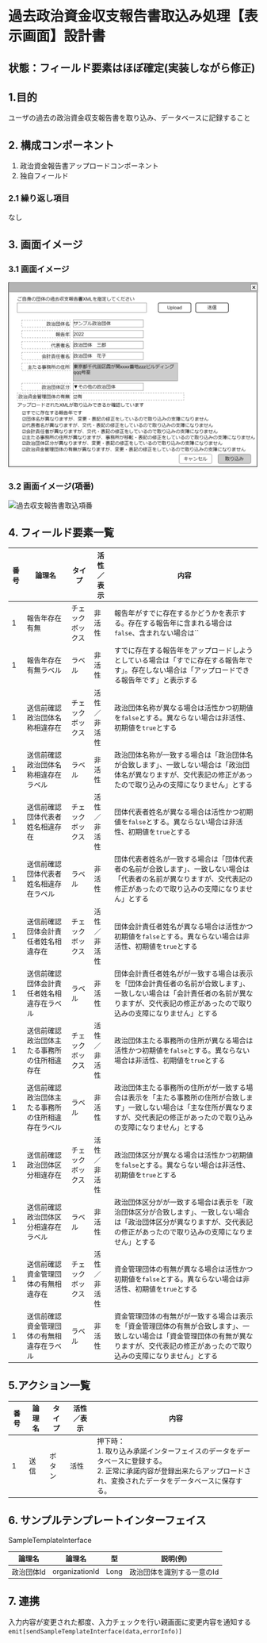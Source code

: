 ﻿# 過去政治資金収支報告書取込み処理【表示画面】設計書

## 状態：フィールド要素はほぼ確定(実装しながら修正)

## 1.目的

ユーザの過去の政治資金収支報告書を取り込み、データベースに記録すること

## 2. 構成コンポーネント

1. 政治資金報告書アップロードコンポーネント
2. 独自フィールド

### 2.1 繰り返し項目

なし

## 3. 画面イメージ

### 3.1 画面イメージ

![過去収支報告書取込](image/過去収支報告書取込.drawio.png)

### 3.2 画面イメージ(項番)

![過去収支報告書取込項番](image/過去収支報告書取込項番.drawio.png)

## 4. フィールド要素一覧

| 番号 |                       論理名                       |      タイプ      |  活性／表示  |                                                                                              内容                                                                                              |
| ---- | -------------------------------------------------- | ---------------- | ------------ | ---------------------------------------------------------------------------------------------------------------------------------------------------------------------------------------------- |
| 1    | 報告年存在有無                                     | チェックボックス | 非活性       | 報告年がすでに存在するかどうかを表示する。存在する報告年に含まれる場合は`false`、含まれない場合は``                                                                                            |
| 1    | 報告年存在有無ラベル                               | ラベル           | 非活性       | すでに存在する報告年をアップロードしようとしている場合は「すでに存在する報告年です」。存在しない場合は「アップロードできる報告年です」と表示する                                               |
| 1    | 送信前確認政治団体名称相違存在                     | チェックボックス | 活性／非活性 | 政治団体名称が異なる場合は活性かつ初期値を`false`とする。異ならない場合は非活性、初期値を`true`とする                                                                                          |
| 1    | 送信前確認政治団体名称相違存在ラベル               | ラベル           | 非活性       | 政治団体名称が一致する場合は「政治団体名が合致します」、一致しない場合は「政治団体名が異なりますが、交代表記の修正があったので取り込みの支障になりません」とする                               |
| 1    | 送信前確認団体代表者姓名相違存在                   | チェックボックス | 活性／非活性 | 団体代表者姓名が異なる場合は活性かつ初期値を`false`とする。異ならない場合は非活性、初期値を`true`とする                                                                                        |
| 1    | 送信前確認団体代表者姓名相違存在ラベル             | ラベル           | 非活性       | 団体代表者姓名が一致する場合は「団体代表者の名前が合致します」、一致しない場合は「代表者の名前が異なりますが、交代表記の修正があったので取り込みの支障になりません」とする                     |
| 1    | 送信前確認団体会計責任者姓名相違存在               | チェックボックス | 活性／非活性 | 団体会計責任者姓名が異なる場合は活性かつ初期値を`false`とする。異ならない場合は非活性、初期値を`true`とする                                                                                    |
| 1    | 送信前確認団体会計責任者姓名相違存在ラベル         | ラベル           | 非活性       | 団体会計責任者姓名がが一致する場合は表示を「団体会計責任者の名前が合致します」、一致しない場合は「会計責任者の名前が異なりますが、交代表記の修正があったので取り込みの支障になりません」とする |
| 1    | 送信前確認政治団体主たる事務所の住所相違存在       | チェックボックス | 活性／非活性 | 政治団体主たる事務所の住所が異なる場合は活性かつ初期値を`false`とする。異ならない場合は非活性、初期値を`true`とする                                                                            |
| 1    | 送信前確認政治団体主たる事務所の住所相違存在ラベル | ラベル           | 非活性       | 政治団体主たる事務所の住所がが一致する場合は表示を「主たる事務所の住所が合致します」一致しない場合は「主な住所が異なりますが、交代表記の修正があったので取り込みの支障になりません」とする     |
| 1    | 送信前確認政治団体区分相違存在                     | チェックボックス | 活性／非活性 | 政治団体区分が異なる場合は活性かつ初期値を`false`とする。異ならない場合は非活性、初期値を`true`とする                                                                                          |
| 1    | 送信前確認政治団体区分相違存在ラベル               | ラベル           | 非活性       | 政治団体区分がが一致する場合は表示を「政治団体区分が合致します」、一致しない場合は「政治団体区分が異なりますが、交代表記の修正があったので取り込みの支障になりません」とする                   |
| 1    | 送信前確認資金管理団体の有無相違存在               | チェックボックス | 活性／非活性 | 資金管理団体の有無が異なる場合は活性かつ初期値を`false`とする。異ならない場合は非活性、初期値を`true`とする                                                                                    |
| 1    | 送信前確認資金管理団体の有無相違存在ラベル         | ラベル           | 非活性       | 資金管理団体の有無がが一致する場合は表示を「資金管理団体の有無が合致します」、一致しない場合は「資金管理団体の有無が異なりますが、交代表記の修正があったので取り込みの支障になりません」とする |

## 5.アクション一覧

| 番号 | 論理名 | タイプ | 活性／表示 |                                                                                     内容                                                                                     |
| ---- | ------ | ------ | ---------- | ---------------------------------------------------------------------------------------------------------------------------------------------------------------------------- |
| 1    | 送信   | ボタン | 活性       | 押下時：<br>1. 取り込み承諾インターフェイスのデータをデータベースに登録する。<br>2. 正常に承諾内容が登録出来たらアップロードされ、変換されたデータをデータベースに保存する。 |

## 6. サンプルテンプレートインターフェイス

SampleTemplateInterface

 |   論理名   |     論理名     |  型  |          説明(例)          |
 | ---------- | -------------- | ---- | -------------------------- |
 | 政治団体Id | organizationId | Long | 政治団体を識別する一意のId |

## 7. 連携

入力内容が変更された都度、入力チェックを行い親画面に変更内容を通知する`emit[sendSampleTemplateInterface(data,errorInfo)]`
